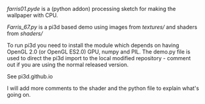 *farris01.pyde* is a (python addon) processing sketch for making the 
wallpaper with CPU.

*Farris_67.py* is a pi3d based demo using images from *textures/* and shaders
from *shaders/*

To run pi3d you need to install the module which depends on having OpenGL 2.0
(or OpenGL ES2.0) GPU, numpy and PIL. The demo.py file is used to direct
the pi3d import to the local modified repository - comment out if you
are using the normal released version.

See pi3d.github.io

I will add more comments to the shader and the python file to explain what's
going on.

